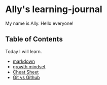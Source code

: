 # Ally's learning-journal

My name is Ally. Hello everyone!

## Table of Contents
Today I will learn.
- [markdown](markdown.md)
- [growth mindset](growth-mindset.md)
- [Cheat Sheet](cheatsheet.md)
- [Git vs Github](git-github.md)


